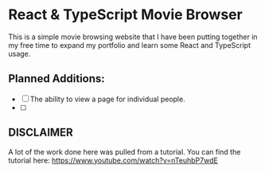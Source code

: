 # React & TypeScript Movie Browser

This is a simple movie browsing website that I have been putting together in my free time to expand my portfolio and learn some React and TypeScript usage.

## Planned Additions:
-[ ] The ability to view a page for individual people.
-[ ]

## DISCLAIMER

A lot of the work done here was pulled from a tutorial. You can find the tutorial here: https://www.youtube.com/watch?v=nTeuhbP7wdE
